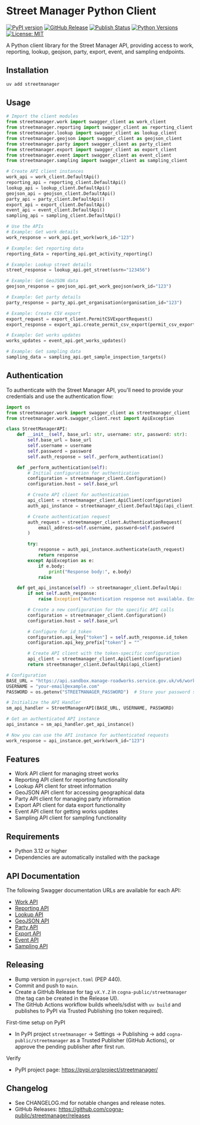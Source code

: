 # Street Manager Python Client

[![PyPI version](https://img.shields.io/pypi/v/streetmanager.svg)](https://pypi.org/project/streetmanager/)
[![GitHub Release](https://img.shields.io/github/v/release/cogna-public/streetmanager?display_name=release)](https://github.com/cogna-public/streetmanager/releases)
[![Publish Status](https://github.com/cogna-public/streetmanager/actions/workflows/publish.yml/badge.svg)](https://github.com/cogna-public/streetmanager/actions/workflows/publish.yml)
[![Python Versions](https://img.shields.io/pypi/pyversions/streetmanager.svg)](https://pypi.org/project/streetmanager/)
[![License: MIT](https://img.shields.io/pypi/l/streetmanager.svg)](LICENSE)

A Python client library for the Street Manager API, providing access to work, reporting, lookup, geojson, party, export, event, and sampling endpoints.

## Installation

```bash
uv add streetmanager
```

## Usage

```python
# Import the client modules
from streetmanager.work import swagger_client as work_client
from streetmanager.reporting import swagger_client as reporting_client
from streetmanager.lookup import swagger_client as lookup_client
from streetmanager.geojson import swagger_client as geojson_client
from streetmanager.party import swagger_client as party_client
from streetmanager.export import swagger_client as export_client
from streetmanager.event import swagger_client as event_client
from streetmanager.sampling import swagger_client as sampling_client

# Create API client instances
work_api = work_client.DefaultApi()
reporting_api = reporting_client.DefaultApi()
lookup_api = lookup_client.DefaultApi()
geojson_api = geojson_client.DefaultApi()
party_api = party_client.DefaultApi()
export_api = export_client.DefaultApi()
event_api = event_client.DefaultApi()
sampling_api = sampling_client.DefaultApi()

# Use the APIs
# Example: Get work details
work_response = work_api.get_work(work_id="123")

# Example: Get reporting data
reporting_data = reporting_api.get_activity_reporting()

# Example: Lookup street details
street_response = lookup_api.get_street(usrn="123456")

# Example: Get GeoJSON data
geojson_response = geojson_api.get_work_geojson(work_id="123")

# Example: Get party details
party_response = party_api.get_organisation(organisation_id="123")

# Example: Create CSV export
export_request = export_client.PermitCSVExportRequest()
export_response = export_api.create_permit_csv_export(permit_csv_export_request=export_request)

# Example: Get works updates
works_updates = event_api.get_works_updates()

# Example: Get sampling data
sampling_data = sampling_api.get_sample_inspection_targets()
```

## Authentication

To authenticate with the Street Manager API, you'll need to provide your credentials and use the authentication flow:

```python
import os
from streetmanager.work import swagger_client as streetmanager_client
from streetmanager.work.swagger_client.rest import ApiException

class StreetManagerAPI:
    def __init__(self, base_url: str, username: str, password: str):
        self.base_url = base_url
        self.username = username
        self.password = password
        self.auth_response = self._perform_authentication()

    def _perform_authentication(self):
        # Initial configuration for authentication
        configuration = streetmanager_client.Configuration()
        configuration.host = self.base_url

        # Create API client for authentication
        api_client = streetmanager_client.ApiClient(configuration)
        auth_api_instance = streetmanager_client.DefaultApi(api_client)

        # Create authentication request
        auth_request = streetmanager_client.AuthenticationRequest(
            email_address=self.username, password=self.password
        )

        try:
            response = auth_api_instance.authenticate(auth_request)
            return response
        except ApiException as e:
            if e.body:
                print("Response body:", e.body)
            raise

    def get_api_instance(self) -> streetmanager_client.DefaultApi:
        if not self.auth_response:
            raise Exception("Authentication response not available. Ensure authentication was successful.")

        # Create a new configuration for the specific API calls
        configuration = streetmanager_client.Configuration()
        configuration.host = self.base_url

        # Configure for id_token
        configuration.api_key["token"] = self.auth_response.id_token
        configuration.api_key_prefix["token"] = ""

        # Create API client with the token-specific configuration
        api_client = streetmanager_client.ApiClient(configuration)
        return streetmanager_client.DefaultApi(api_client)

# Configuration
BASE_URL = "https://api.sandbox.manage-roadworks.service.gov.uk/v6/work"
USERNAME = "your-email@example.com"
PASSWORD = os.getenv("STREETMANAGER_PASSWORD")  # Store your password securely in environment variables

# Initialize the API Handler
sm_api_handler = StreetManagerAPI(BASE_URL, USERNAME, PASSWORD)

# Get an authenticated API instance
api_instance = sm_api_handler.get_api_instance()

# Now you can use the API instance for authenticated requests
work_response = api_instance.get_work(work_id="123")
```

## Features

- Work API client for managing street works
- Reporting API client for reporting functionality
- Lookup API client for street information
- GeoJSON API client for accessing geographical data
- Party API client for managing party information
- Export API client for data export functionality
- Event API client for getting works updates
- Sampling API client for sampling functionality

## Requirements

- Python 3.12 or higher
- Dependencies are automatically installed with the package

## API Documentation

The following Swagger documentation URLs are available for each API:

- [Work API](https://department-for-transport-streetmanager.github.io/street-manager-docs/api-documentation/V6/V6.0/json/work-swagger.json)
- [Reporting API](https://department-for-transport-streetmanager.github.io/street-manager-docs/api-documentation/V6/V6.0/json/reporting-swagger.json)
- [Lookup API](https://department-for-transport-streetmanager.github.io/street-manager-docs/api-documentation/V6/V6.0/json/lookup-swagger.json)
- [GeoJSON API](https://department-for-transport-streetmanager.github.io/street-manager-docs/api-documentation/V6/V6.0/json/geojson-swagger.json)
- [Party API](https://department-for-transport-streetmanager.github.io/street-manager-docs/api-documentation/V6/V6.0/json/party-swagger.json)
- [Export API](https://department-for-transport-streetmanager.github.io/street-manager-docs/api-documentation/V6/V6.0/json/export-swagger.json)
- [Event API](https://department-for-transport-streetmanager.github.io/street-manager-docs/api-documentation/V6/V6.0/json/event-swagger.json)
- [Sampling API](https://department-for-transport-streetmanager.github.io/street-manager-docs/api-documentation/V6/V6.0/json/sampling-swagger.json)

## Releasing

- Bump version in `pyproject.toml` (PEP 440).
- Commit and push to `main`.
- Create a GitHub Release for tag `vX.Y.Z` in `cogna-public/streetmanager` (the tag can be created in the Release UI).
- The GitHub Actions workflow builds wheels/sdist with `uv build` and publishes to PyPI via Trusted Publishing (no token required).

First-time setup on PyPI
- In PyPI project `streetmanager` → Settings → Publishing → add `cogna-public/streetmanager` as a Trusted Publisher (GitHub Actions), or approve the pending publisher after first run.

Verify
- PyPI project page: https://pypi.org/project/streetmanager/

## Changelog

- See CHANGELOG.md for notable changes and release notes.
- GitHub Releases: https://github.com/cogna-public/streetmanager/releases
